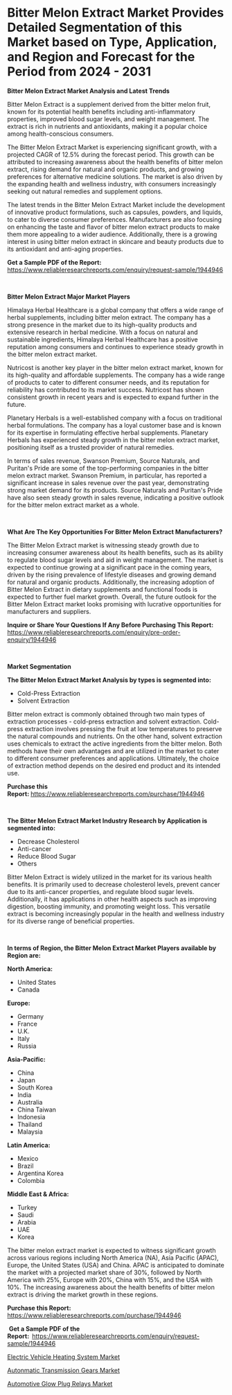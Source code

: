 <p><h1>Bitter Melon Extract Market Provides Detailed Segmentation of this Market based on Type, Application, and Region and Forecast for the Period from 2024 - 2031</h1></p><p><strong>Bitter Melon Extract Market Analysis and Latest Trends</strong></p>
<p><p>Bitter Melon Extract is a supplement derived from the bitter melon fruit, known for its potential health benefits including anti-inflammatory properties, improved blood sugar levels, and weight management. The extract is rich in nutrients and antioxidants, making it a popular choice among health-conscious consumers.</p><p>The Bitter Melon Extract Market is experiencing significant growth, with a projected CAGR of 12.5% during the forecast period. This growth can be attributed to increasing awareness about the health benefits of bitter melon extract, rising demand for natural and organic products, and growing preferences for alternative medicine solutions. The market is also driven by the expanding health and wellness industry, with consumers increasingly seeking out natural remedies and supplement options.</p><p>The latest trends in the Bitter Melon Extract Market include the development of innovative product formulations, such as capsules, powders, and liquids, to cater to diverse consumer preferences. Manufacturers are also focusing on enhancing the taste and flavor of bitter melon extract products to make them more appealing to a wider audience. Additionally, there is a growing interest in using bitter melon extract in skincare and beauty products due to its antioxidant and anti-aging properties.</p></p>
<p><strong>Get a Sample PDF of the Report:&nbsp;</strong> <a href="https://www.reliableresearchreports.com/enquiry/request-sample/1944946">https://www.reliableresearchreports.com/enquiry/request-sample/1944946</a></p>
<p>&nbsp;</p>
<p><strong>Bitter Melon Extract Major Market Players</strong></p>
<p><p>Himalaya Herbal Healthcare is a global company that offers a wide range of herbal supplements, including bitter melon extract. The company has a strong presence in the market due to its high-quality products and extensive research in herbal medicine. With a focus on natural and sustainable ingredients, Himalaya Herbal Healthcare has a positive reputation among consumers and continues to experience steady growth in the bitter melon extract market.</p><p>Nutricost is another key player in the bitter melon extract market, known for its high-quality and affordable supplements. The company has a wide range of products to cater to different consumer needs, and its reputation for reliability has contributed to its market success. Nutricost has shown consistent growth in recent years and is expected to expand further in the future.</p><p>Planetary Herbals is a well-established company with a focus on traditional herbal formulations. The company has a loyal customer base and is known for its expertise in formulating effective herbal supplements. Planetary Herbals has experienced steady growth in the bitter melon extract market, positioning itself as a trusted provider of natural remedies.</p><p>In terms of sales revenue, Swanson Premium, Source Naturals, and Puritan's Pride are some of the top-performing companies in the bitter melon extract market. Swanson Premium, in particular, has reported a significant increase in sales revenue over the past year, demonstrating strong market demand for its products. Source Naturals and Puritan's Pride have also seen steady growth in sales revenue, indicating a positive outlook for the bitter melon extract market as a whole.</p></p>
<p>&nbsp;</p>
<p><strong>What Are The Key Opportunities For Bitter Melon Extract Manufacturers?</strong></p>
<p><p>The Bitter Melon Extract market is witnessing steady growth due to increasing consumer awareness about its health benefits, such as its ability to regulate blood sugar levels and aid in weight management. The market is expected to continue growing at a significant pace in the coming years, driven by the rising prevalence of lifestyle diseases and growing demand for natural and organic products. Additionally, the increasing adoption of Bitter Melon Extract in dietary supplements and functional foods is expected to further fuel market growth. Overall, the future outlook for the Bitter Melon Extract market looks promising with lucrative opportunities for manufacturers and suppliers.</p></p>
<p><strong>Inquire or Share Your Questions If Any Before Purchasing This Report:</strong> <a href="https://www.reliableresearchreports.com/enquiry/pre-order-enquiry/1944946">https://www.reliableresearchreports.com/enquiry/pre-order-enquiry/1944946</a></p>
<p>&nbsp;</p>
<p><strong>Market Segmentation</strong></p>
<p><strong>The Bitter Melon Extract Market Analysis by types is segmented into:</strong></p>
<p><ul><li>Cold-Press Extraction</li><li>Solvent Extraction</li></ul></p>
<p><p>Bitter melon extract is commonly obtained through two main types of extraction processes - cold-press extraction and solvent extraction. Cold-press extraction involves pressing the fruit at low temperatures to preserve the natural compounds and nutrients. On the other hand, solvent extraction uses chemicals to extract the active ingredients from the bitter melon. Both methods have their own advantages and are utilized in the market to cater to different consumer preferences and applications. Ultimately, the choice of extraction method depends on the desired end product and its intended use.</p></p>
<p><strong>Purchase this Report:&nbsp;</strong><a href="https://www.reliableresearchreports.com/purchase/1944946">https://www.reliableresearchreports.com/purchase/1944946</a></p>
<p>&nbsp;</p>
<p><strong>The Bitter Melon Extract Market Industry Research by Application is segmented into:</strong></p>
<p><ul><li>Decrease Cholesterol</li><li>Anti-cancer</li><li>Reduce Blood Sugar</li><li>Others</li></ul></p>
<p><p>Bitter Melon Extract is widely utilized in the market for its various health benefits. It is primarily used to decrease cholesterol levels, prevent cancer due to its anti-cancer properties, and regulate blood sugar levels. Additionally, it has applications in other health aspects such as improving digestion, boosting immunity, and promoting weight loss. This versatile extract is becoming increasingly popular in the health and wellness industry for its diverse range of beneficial properties.</p></p>
<p>&nbsp;</p>
<p><strong>In terms of Region, the Bitter Melon Extract Market Players available by Region are:</strong></p>
<p>
    <p> <strong> North America: </strong>
        <ul>
            <li>United States</li>
            <li>Canada</li>
        </ul>
        </p> 
    <p> <strong> Europe: </strong>
        <ul>
            <li>Germany</li>
            <li>France</li>
            <li>U.K.</li>
            <li>Italy</li>
            <li>Russia</li>
        </ul>
        </p> 
    <p> <strong> Asia-Pacific: </strong>
        <ul>
            <li>China</li>
            <li>Japan</li>
            <li>South Korea</li>
            <li>India</li>
            <li>Australia</li>
            <li>China Taiwan</li>
            <li>Indonesia</li>
            <li>Thailand</li>
            <li>Malaysia</li>
        </ul>
        </p> 
    <p> <strong> Latin America: </strong>
        <ul>
            <li>Mexico</li>
            <li>Brazil</li>
            <li>Argentina Korea</li>
            <li>Colombia</li>
        </ul>
        </p> 
    <p> <strong> Middle East & Africa: </strong>
        <ul>
            <li>Turkey</li>
            <li>Saudi</li>
            <li>Arabia</li>
            <li>UAE</li>
            <li>Korea</li>
        </ul>
    </p>
    </p>
<p><p>The bitter melon extract market is expected to witness significant growth across various regions including North America (NA), Asia Pacific (APAC), Europe, the United States (USA) and China. APAC is anticipated to dominate the market with a projected market share of 30%, followed by North America with 25%, Europe with 20%, China with 15%, and the USA with 10%. The increasing awareness about the health benefits of bitter melon extract is driving the market growth in these regions.</p></p>
<p><strong>Purchase this Report: </strong><a href="https://www.reliableresearchreports.com/purchase/1944946">https://www.reliableresearchreports.com/purchase/1944946</a></p>
<p>&nbsp;<strong>Get a Sample PDF of the Report:&nbsp;&nbsp;</strong><a href="https://www.reliableresearchreports.com/enquiry/request-sample/1944946">https://www.reliableresearchreports.com/enquiry/request-sample/1944946</a></p>
<p><strong></strong></p>
<p><p><a href="https://view.publitas.com/reportprime-1/electric-vehicle-heating-system-market-a-comprehensive-report-of-its-market-share-growth-trends-2023-2030/">Electric Vehicle Heating System Market</a></p><p><a href="https://view.publitas.com/reportprime-1/autonmatic-transmission-gears-market-analysis-and-market-size-global-industry-overview-market-segmentation-and-forecast-2023-to-2030/">Autonmatic Transmission Gears Market</a></p><p><a href="https://view.publitas.com/reportprime-1/automotive-glow-plug-relays-market-size-market-trends-and-growth-outlook-forecasted-for-period-from-2023-to-2030/">Automotive Glow Plug Relays Market</a></p></p>
